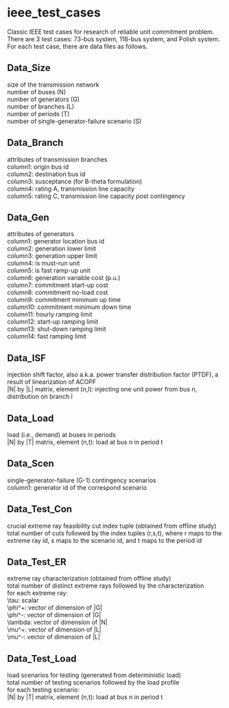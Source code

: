 # ieee_test_cases
Classic IEEE test cases for research of reliable unit commitment problem. <br />
There are 3 test cases: 73-bus system, 118-bus system, and Polish system. For each test case, there are data files as follows. <br />

## Data_Size
size of the transmission network <br />
number of buses (N) <br />
number of generators (G) <br />
number of branches (L) <br />
number of periods (T) <br />
number of single-generator-failure scenario (S) <br />

## Data_Branch
attributes of transmission branches <br />
column1: origin bus id <br />
column2: destination bus id <br />
column3: susceptance (for B-theta formulation) <br />
column4: rating A, transmission line capacity <br />
column5: rating C, transmission line capacity post contingency <br />

## Data_Gen
attributes of generators <br />
column1: generator location bus id <br />
column2: generation lower limit <br />
column3: generation upper limit <br />
column4: is must-run unit <br />
column5: is fast ramp-up unit <br />
column6: generation variable cost (p.u.) <br />
column7: commitment start-up cost <br />
column8: commitment no-load cost <br />
column9: commitment minimum up time <br />
column10: commitment minimum down time <br />
column11: hourly ramping limit <br />
column12: start-up ramping limit <br />
column13: shut-down ramping limit <br />
column14: fast ramping limit <br />

## Data_ISF
injection shift factor, also a.k.a. power transfer distribution factor (PTDF), a result of linearization of ACOPF <br />
|N| by |L| matrix, element (n,l): injecting one unit power from bus n, distribution on branch l <br />

## Data_Load
load (i.e., demand) at buses in periods <br />
|N| by |T| matrix, element (n,t): load at bus n in period t <br />

## Data_Scen
single-generator-failure (G-1) contingency scenarios <br />
column1: generator id of the correspond scenario <br />

## Data_Test_Con
crucial extreme ray feasibility cut index tuple (obtained from offline study) <br />
total number of cuts followed by the index tuples (r,s,t), where r maps to the extreme ray id, s maps to the scenario id, and t maps to the period id <br />

## Data_Test_ER
extreme ray characterization (obtained from offline study) <br />
total number of distinct extreme rays followed by the characterization <br />
for each extreme ray: <br />
\tau: scalar <br />
\phi^+: vector of dimension of |G| <br />
\phi^-: vector of dimension of |G| <br />
\lambda: vector of dimension of |N| <br />
\mu^+: vector of dimension of |L| <br />
\mu^-: vector of dimension of |L| <br />
 
## Data_Test_Load
load scenarios for testing (generated from deterministic load) <br />
total number of testing scenarios followed by the load profile <br />
for each testing scenario: <br />
|N| by |T| matrix, element (n,t): load at bus n in period t
